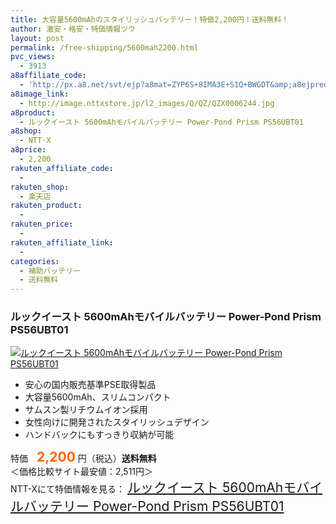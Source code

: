 ```yaml
---
title: 大容量5600mAhのスタイリッシュバッテリー！特価2,200円！送料無料！
author: 激安・格安・特価情報ツウ
layout: post
permalink: /free-shipping/5600mah2200.html
pvc_views:
  - 3913
a8affiliate_code:
  - 'http://px.a8.net/svt/ejp?a8mat=ZYP6S+8IMA3E+S1Q+BWGDT&amp;a8ejpredirect=http://nttxstore.jp/_II_QZX0006244'
a8image_link:
  - http://image.nttxstore.jp/l2_images/Q/QZ/QZX0006244.jpg
a8product:
  - ルックイースト 5600mAhモバイルバッテリー Power-Pond Prism PS56UBT01
a8shop:
  - NTT-X
a8price:
  - 2,200
rakuten_affiliate_code:
  - 
rakuten_shop:
  - 楽天店
rakuten_product:
  - 
rakuten_price:
  - 
rakuten_affiliate_link:
  - 
categories:
  - 補助バッテリー
  - 送料無料
---
```

### ルックイースト 5600mAhモバイルバッテリー Power-Pond Prism PS56UBT01

<div class="img-bg2 img_L">
  <a title="ルックイースト 5600mAhモバイルバッテリー Power-Pond Prism PS56UBT01" href="http://px.a8.net/svt/ejp?a8mat=ZYP6S+8IMA3E+S1Q+BWGDT&a8ejpredirect=http://nttxstore.jp/_II_QZX0006244" target="_blank"><img src="http://i1.wp.com/image.nttxstore.jp/l2_images/Q/QZ/QZX0006244.jpg?resize=120%2C120" border="0" alt="ルックイースト 5600mAhモバイルバッテリー Power-Pond Prism PS56UBT01" style="border: 0pt none;" data-recalc-dims="1" /></a>
</div>

<!--more-->

  * 安心の国内販売基準PSE取得製品
  * 大容量5600mAh、スリムコンパクト
  * サムスン製リチウムイオン採用
  * 女性向けに開発されたスタイリッシュデザイン
  * ハンドバックにもすっきり収納が可能

特価　<span style="color: #ff6600; font-size: 150%;"><strong>2,200</strong></span> 円（税込）**送料無料**  
＜価格比較サイト最安値：2,511円＞  
NTT-Xにて特価情報を見る： <span style="font-size: 150%;"><a href="http://px.a8.net/svt/ejp?a8mat=ZYP6S+8IMA3E+S1Q+BWGDT&a8ejpredirect=http://nttxstore.jp/_II_QZX0006244" target="_blank">ルックイースト 5600mAhモバイルバッテリー Power-Pond Prism PS56UBT01</a></span>